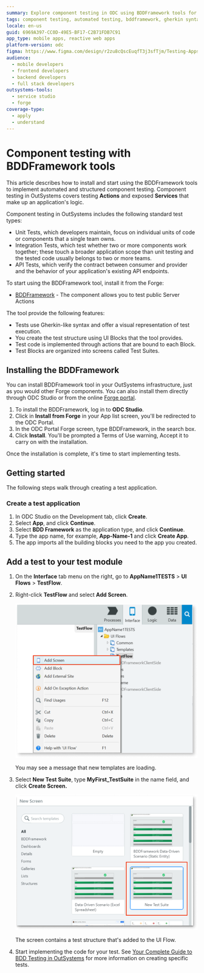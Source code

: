 ```yaml
---
summary: Explore component testing in ODC using BDDFramework tools for automated testing of Actions and Services.
tags: component testing, automated testing, bddframework, gherkin syntax, api testing
locale: en-us
guid: 6969A397-CC0D-49E5-BF17-C2B71FDB7C91
app_type: mobile apps, reactive web apps
platform-version: odc
figma: https://www.figma.com/design/r2zu8cQscEuqfT3j3sfTjm/Testing-Apps?node-id=4601-233
audience:
  - mobile developers
  - frontend developers
  - backend developers
  - full stack developers
outsystems-tools:
  - service studio
  - forge
coverage-type:
  - apply
  - understand
---
```


# Component testing with BDDFramework tools

This article describes how to install and start using the BDDFramework tools to implement automated and structured component testing. Component testing in OutSystems covers testing **Actions** and exposed **Services** that make up an application's logic.

Component testing in OutSystems includes the following standard test types:

* Unit Tests, which developers maintain, focus on individual units of code or components that a single team owns.
* Integration Tests, which test whether two or more components work together; these touch a broader application scope than unit testing and the tested code usually belongs to two or more teams.
* API Tests, which verify the contract between consumer and provider and the behavior of your application's existing API endpoints.

To start using the BDDFramework tool, install it from the Forge:

* [BDDFramework](https://www.outsystems.com/forge/component-overview/15745/bdd-framework-odc) - The component allows you to test public Server Actions

The tool provide the following features:

* Tests use Gherkin-like syntax and offer a visual representation of test execution.
* You create the test structure using UI Blocks that the tool provides.
* Test code is implemented through actions that are bound to each Block.
* Test Blocks are organized into screens called Test Suites.

## Installing the BDDFramework

You can install BDDFramework tool in your OutSystems infrastructure, just as you would other Forge components. You can also install them directly through ODC Studio or from the online [Forge portal](https://www.outsystems.com/forge/).

1. To install the BDDFramework, log in to **ODC Studio**.
2. Click in **Install from Forge** in your App list screen, you'll be redirected to the ODC Portal.
3. In the ODC Portal Forge screen, type BDDFramework, in the search box.
5. Click **Install**. You'll be prompted a Terms of Use warning, Accept it to carry on with the installation.

Once the installation is complete, it's time to start implementing tests.

## Getting started 

The following steps walk through creating a test application.

### Create a test application

1. In ODC Studio on the Development tab, click **Create**.
1. Select **App**, and click **Continue**.
1. Select **BDD Framework** as the application type, and click **Continue**.
1. Type the app name, for example, **App-Name-1** and click **Create App**.
1. The app imports all the building blocks you need to the app you created.

## Add a test to your test module

1. On the **Interface** tab menu on the right, go to **AppName1TESTS** > **UI Flows** > **TestFlow**.  

1. Right-click **TestFlow** and select **Add Screen**.

    ![Context menu in ODC Studio with an option to add a new screen to the TestFlow.](images/testflow-1-odcs.png "Adding a New Screen to TestFlow") 

    You may see a message that new templates are loading.

1. Select **New Test Suite**, type **MyFirst_TestSuite** in the name field, and click **Create Screen.**
 
    ![ODC Studio screen template selection interface highlighting the 'New Test Suite' option.](images/new-test-suite-odcs.png "Selecting New Test Suite Template")

    The screen contains a test structure that's added to the UI Flow.

1. Start implementing the code for your test. See [Your Complete Guide to BDD Testing in OutSystems](https://www.outsystems.com/blog/posts/bdd-testing/) for more information on creating specific tests.